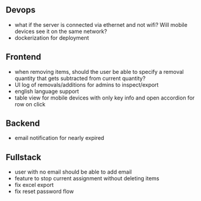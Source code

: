 ## Devops
- what if the server is connected via ethernet and not wifi? Will mobile devices see it on the same network?
- dockerization for deployment

## Frontend
- when removing items, should the user be able to specify a removal quantity that gets subtracted from current quantity?
- UI log of removals/additions for admins to inspect/export
- english language support
- table view for mobile devices with only key info and open accordion for row on click

## Backend
- email notification for nearly expired

## Fullstack
- user with no email should be able to add email
- feature to stop current assignment without deleting items
- fix excel export
- fix reset password flow